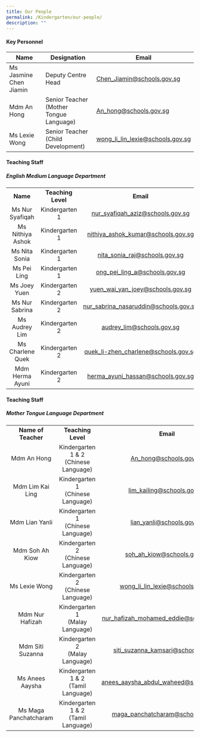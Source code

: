 ```yaml
---
title: Our People
permalink: /Kindergarten/our-people/
description: ""
---
```

#### Key Personnel


| **Name** | **Designation** | **Email** |
| -------- | -------- | -------- |
| Ms Jasmine Chen Jiamin      | Deputy Centre Head<br>    | [Chen_Jiamin@schools.gov.sg](mailto:Chen_Jiamin@schools.gov.sg)     |
| Mdm An Hong       | Senior Teacher <br> (Mother Tongue Language)    | [An_hong@schools.gov.sg  ](mailto:An_hong@schools.gov.sg)   |
| Ms Lexie Wong      |  Senior Teacher <br> (Child Development)    | [wong_li_lin_lexie@schools.gov.sg  ](mailto:wong_li_lin_lexie@schools.gov.sg)  |

#### Teaching Staff
##### English Medium Language Department 

|   |   |    |
|:---:|:---:|:---:|
| **Name** | **Teaching Level** | **Email** | 
|  Ms Nur Syafiqah | Kindergarten 1 <br> |[nur_syafiqah_aziz@schools.gov.sg  ](mailto:nur_syafiqah_aziz@schools.gov.sg)  |
|  Ms Nithiya Ashok |  Kindergarten 1<br> |[nithiya_ashok_kumar@schools.gov.sg ](mailto:nithiya_ashok_kumar@schools.gov.sg )
|  Ms Nita Sonia |  Kindergarten 1<br> |[nita_sonia_raj@schools.gov.sg  ](mailto:nita_sonia_raj@schools.gov.sg) |
|  Ms Pei Ling  |  Kindergarten 1<br> |[ong_pei_ling_a@schools.gov.sg  ](mailto:ong_pei_ling_a@schools.gov.sg) |
|  Ms Joey Yuen |  Kindergarten 2<br> |yuen_wai_yan_joey@schools.gov.sg |
|  Ms Nur Sabrina |  Kindergarten 2<br> |nur_sabrina_nasaruddin@schools.gov.sg |
|  Ms Audrey Lim |   Kindergarten 2<br> |audrey_lim@schools.gov.sg |
|  Ms Charlene Quek |   Kindergarten 2<br> |quek_li-zhen_charlene@schools.gov.sg |
|  Mdm Herma Ayuni |   Kindergarten 2<br> |herma_ayuni_hassan@schools.gov.sg |




#### Teaching Staff
##### Mother Tongue Language Department  

||| |
|:---:|:---:|:---:|
| **Name of Teacher** | **Teaching Level** |**Email** |
| Mdm An Hong | Kindergarten 1 &amp; 2 <br> (Chinese Language)<br> |An_hong@schools.gov.sg |
| Mdm Lim Kai Ling | Kindergarten 1 <br>(Chinese Language)<br> |lim_kailing@schools.gov.sg |
| Mdm Lian Yanli | Kindergarten 1 <br>(Chinese Language)<br> |lian_yanli@schools.gov.sg |
| Mdm Soh Ah Kiow | Kindergarten 2 <br>(Chinese Language)<br> |soh_ah_kiow@schools.gov.sg |
| Ms Lexie Wong  |  Kindergarten 2<br> (Chinese Language)<br> |wong_li_lin_lexie@schools.gov.sg |
| Mdm Nur Hafizah | Kindergarten 1<br> (Malay Language)<br> |nur_hafizah_mohamed_eddie@schools.gov.sg |
| Mdm Siti Suzanna |  Kindergarten 2<br> (Malay Language)<br> |siti_suzanna_kamsari@schools.gov.sg |
|  Ms Anees Aaysha | Kindergarten 1 &amp; 2<br> (Tamil Language) |anees_aaysha_abdul_waheed@schools.gov.sg |
| Ms Maga Panchatcharam | Kindergarten 1 &amp; 2<br> (Tamil Language) |maga_panchatcharam@schools.gov.sg |